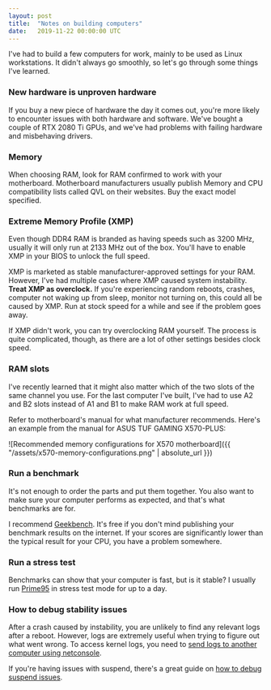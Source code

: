 ```yaml
---
layout: post
title:  "Notes on building computers"
date:   2019-11-22 00:00:00 UTC
---
```


I've had to build a few computers for work, mainly to be used as Linux workstations. It didn't always go smoothly, so let's go through some things I've learned.

### New hardware is unproven hardware

If you buy a new piece of hardware the day it comes out, you're more likely to encounter issues with both hardware and software. We've bought a couple of RTX 2080 Ti GPUs, and we've had problems with failing hardware and misbehaving drivers.

### Memory

When choosing RAM, look for RAM confirmed to work with your motherboard. Motherboard manufacturers usually publish Memory and CPU compatibility lists called QVL on their websites. Buy the exact model specified.

### Extreme Memory Profile (XMP)

Even though DDR4 RAM is branded as having speeds such as 3200 MHz, usually it will only run at 2133 MHz out of the box. You'll have to enable XMP in your BIOS to unlock the full speed.

XMP is marketed as stable manufacturer-approved settings for your RAM. However, I've had multiple cases where XMP caused system instability. **Treat XMP as overclock.** If you're experiencing random reboots, crashes, computer not waking up from sleep, monitor not turning on, this could all be caused by XMP. Run at stock speed for a while and see if the problem goes away.

If XMP didn't work, you can try overclocking RAM yourself. The process is quite complicated, though, as there are a lot of other settings besides clock speed.

### RAM slots

I've recently learned that it might also matter which of the two slots of the same channel you use. For the last computer I've built, I've had to use A2 and B2 slots instead of A1 and B1 to make RAM work at full speed.
 
Refer to motherboard's manual for what manufacturer recommends. Here's an example from the manual for ASUS TUF GAMING X570-PLUS:

![Recommended memory configurations for X570 motherboard]({{ "/assets/x570-memory-configurations.png" | absolute_url }})

### Run a benchmark

It's not enough to order the parts and put them together. You also want to make sure your computer performs as expected, and that's what benchmarks are for.

I recommend [Geekbench][2]. It's free if you don't mind publishing your benchmark results on the internet. If your scores are significantly lower than the typical result for your CPU, you have a problem somewhere.

### Run a stress test

Benchmarks can show that your computer is fast, but is it stable? I usually run [Prime95][3] in stress test mode for up to a day.

### How to debug stability issues

After a crash caused by instability, you are unlikely to find any relevant logs after a reboot. However, logs are extremely useful when trying to figure out what went wrong. To access kernel logs, you need to [send logs to another computer using netconsole][0].

If you're having issues with suspend, there's a great guide on [how to debug suspend issues][1].


[0]: https://wiki.archlinux.org/index.php/Netconsole
[1]: https://01.org/blogs/rzhang/2015/best-practice-debug-linux-suspend/hibernate-issues
[2]: https://www.geekbench.com/
[3]: https://www.mersenne.org/download/
